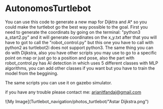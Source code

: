 # AutonomosTurtlebot



You can use this code to generate a new map for Dijktra and A* so you could make the turtlebot go the best way possible to the goal. First you need to generate the coordinats by going on the terminal: "python3 a_start2.py" and it will generate coordinates on the x_y.txt after that you will have to got to call the "robot_control.py" but this one you have to call with python2 as turtlebot2i does not support python3.
The same thing you can do with Dijkstra, also you have other scripts you may use to go to a specific point on map or just go to a position and pose, also the part with robot_control.py has AI detection in which uses 5 different classes with MLP algorithms, you can add other classes if you want but you have to train the model from the beggining.

The same scripts you can use it on gazebo simulator.

if you have any trouble please contact me: arjanitfandaj@gmail.com


![My Image](Turtlebot_navigation/photos_turtlebot/"Astar Dijkstra.png")
